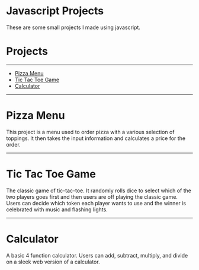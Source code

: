 <h1>Javascript Projects</h1>
<p>These are some small projects I made using javascript.</p>

<h1> Projects</h1>
<hr>
<ul>
    <li><a href="https://github.com/craiglectric/javascript/tree/main/Pizza%20Project">Pizza Menu</a></li>
    <li><a href="https://github.com/craiglectric/javascript/tree/main/Tic%20Tac%20Toe%20project">Tic Tac Toe Game</a></li>
    <li> <a href="https://github.com/craiglectric/javascript/tree/main/Calculator%20project">Calculator</a></li>
</ul>
<hr>
<h1>Pizza Menu</h1>
<p>This project is a menu used to order pizza with a various selection of toppings. It then takes the input information and calculates a price for the order.
<hr>
<h1>Tic Tac Toe Game</h1>
<p>The classic game of tic-tac-toe. It randomly rolls dice to select which of the two players goes first and then users are off playing the classic game. Users can decide which token each player wants to use and the winner is celebrated with music and flashing lights.
<hr>
<h1>Calculator</h1>
<p>A basic 4 function calculator. Users can add, subtract, multiply, and divide on a sleek web version of a calculator.</p>